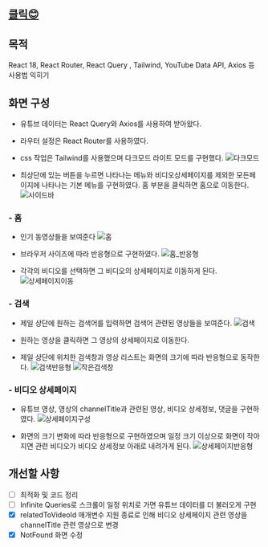 ## [클릭😊](https://guileless-kheer-270589.netlify.app/)

## 목적

React 18, React Router, React Query , Tailwind, YouTube Data API, Axios 등 사용법 익히기

## 화면 구성

- 유튜브 데이터는 React Query와 Axios를 사용하여 받아왔다.
- 라우터 설정은 React Router를 사용하였다.
- css 작업은 Tailwind를 사용했으며 다크모드 라이트 모드를 구현했다.
  ![다크모드](/postsImage/YoutubeClone/다크모드.gif)

- 최상단에 있는 버튼을 누르면 나타나는 메뉴와 비디오상세페이지를 제외한 모든페이지에 나타나는 기본 메뉴를 구현하였다. 홈 부분을 클릭하면 홈으로 이동한다.
  ![사이드바](/postsImage/YoutubeClone/사이드바.gif)

### - 홈

- 인기 동영상들을 보여준다
  ![홈](/postsImage/YoutubeClone/홈.jpg)

- 브라우저 사이즈에 따라 반응형으로 구현하였다.
  ![홈_반응형](/postsImage/YoutubeClone/홈_반응형.gif)

- 각각의 비디오를 선택하면 그 비디오의 상세페이지로 이동하게 된다.
  ![상세페이지이동](/postsImage/YoutubeClone/상세페이지이동.gif)

### - 검색

- 제일 상단에 원하는 검색어를 입력하면 검색어 관련된 영상들을 보여준다.
  ![검색](/postsImage/YoutubeClone/검색.gif)

- 원하는 영상을 클릭하면 그 영상의 상세페이지로 이동한다.
- 제일 상단에 위치한 검색창과 영상 리스트는 화면의 크기에 따라 반응형으로 동작한다.
  ![검색반응형](/postsImage/YoutubeClone/검색반응형.gif)
  ![작은검색창](/postsImage/YoutubeClone/작은검색창.gif)

### - 비디오 상세페이지

- 유튜브 영상, 영상의 channelTitle과 관련된 영상, 비디오 상세정보, 댓글을 구현하였다.
  ![상세페이지구성](/postsImage/YoutubeClone/상세페이지구성.gif)

- 화면의 크기 변화에 따라 반응형으로 구현하였으며 일정 크기 이상으로 화면이 작아지면 관련 비디오가 비디오 상세정보 아래로 내려가게 된다.
  ![상세페이지반응형](/postsImage/YoutubeClone/상세페이지반응형.gif)

## 개선할 사항

- [ ] 최적화 및 코드 정리
- [ ] Infinite Queries로 스크롤이 일정 위치로 가면 유튜브 데이터를 더 불러오게 구현
- [x] relatedToVideoId 매개변수 지원 종료로 인해 비디오 상세페이지 관련 영상을 channelTitle 관련 영상으로 변경
- [x] NotFound 화면 수정
